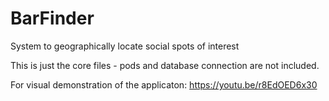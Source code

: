 # BarFinder
System to geographically locate social spots of interest

This is just the core files - pods and database connection are not included.

For visual demonstration of the applicaton: 
https://youtu.be/r8EdOED6x30

